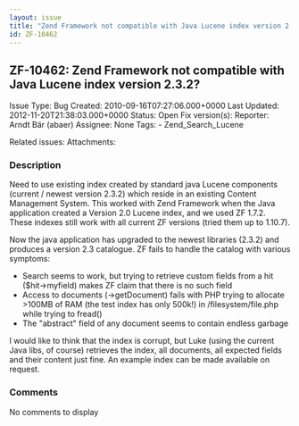 ```yaml
---
layout: issue
title: "Zend Framework not compatible with Java Lucene index version 2.3.2?"
id: ZF-10462
---
```


ZF-10462: Zend Framework not compatible with Java Lucene index version 2.3.2?
-----------------------------------------------------------------------------

 Issue Type: Bug Created: 2010-09-16T07:27:06.000+0000 Last Updated: 2012-11-20T21:38:03.000+0000 Status: Open Fix version(s): 
 Reporter:  Arndt Bär (abaer)  Assignee:  None  Tags: - Zend\_Search\_Lucene
 
 Related issues: 
 Attachments: 
### Description

Need to use existing index created by standard java Lucene components (current / newest version 2.3.2) which reside in an existing Content Management System. This worked with Zend Framework when the Java application created a Version 2.0 Lucene index, and we used ZF 1.7.2. These indexes still work with all current ZF versions (tried them up to 1.10.7).

Now the java application has upgraded to the newest libraries (2.3.2) and produces a version 2.3 catalogue. ZF fails to handle the catalog with various symptoms:

- Search seems to work, but trying to retrieve custom fields from a hit ($hit->myfield) makes ZF claim that there is no such field
- Access to documents (->getDocument) fails with PHP trying to allocate >100MB of RAM (the test index has only 500k!) in /filesystem/file.php while trying to fread()
- The "abstract" field of any document seems to contain endless garbage

I would like to think that the index is corrupt, but Luke (using the current Java libs, of course) retrieves the index, all documents, all expected fields and their content just fine. An example index can be made available on request.

 

 

### Comments

No comments to display